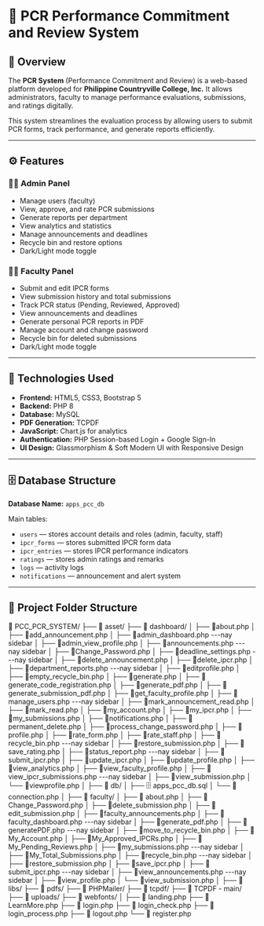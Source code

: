 # 📘 PCR Performance Commitment and Review System  

## 🏫 Overview  
The **PCR System** (Performance Commitment and Review) is a web-based platform developed for **Philippine Countryville College, Inc.** It allows administrators, faculty to manage performance evaluations, submissions, and ratings digitally.  

This system streamlines the evaluation process by allowing users to submit PCR forms, track performance, and generate reports efficiently.  

---

## ⚙️ Features  

### 👩‍💼 Admin Panel  
- Manage users (faculty)  
- View, approve, and rate PCR submissions  
- Generate reports per department  
- View analytics and statistics  
- Manage announcements and deadlines  
- Recycle bin and restore options  
- Dark/Light mode toggle  

### 👨‍🏫 Faculty Panel  
- Submit and edit IPCR forms  
- View submission history and total submissions  
- Track PCR status (Pending, Reviewed, Approved)  
- View announcements and deadlines  
- Generate personal PCR reports in PDF  
- Manage account and change password  
- Recycle bin for deleted submissions  
- Dark/Light mode toggle  

---

## 🧰 Technologies Used  
- **Frontend:** HTML5, CSS3, Bootstrap 5  
- **Backend:** PHP 8  
- **Database:** MySQL  
- **PDF Generation:** TCPDF 
- **JavaScript:** Chart.js for analytics  
- **Authentication:** PHP Session-based Login + Google Sign-In  
- **UI Design:** Glassmorphism & Soft Modern UI with Responsive Design  

---

## 🗄️ Database Structure  
**Database Name:** `apps_pcc_db`  

Main tables:
- `users` — stores account details and roles (admin, faculty, staff)  
- `ipcr_forms` — stores submitted IPCR form data  
- `ipcr_entries` — stores IPCR performance indicators  
- `ratings` — stores admin ratings and remarks  
- `logs` — activity logs  
- `notifications` — announcement and alert system  

---

## 📂 Project Folder Structure  
📁 PCC_PCR_SYSTEM/
├── 📁 asset/
├── 📁 dashboard/
│   ├── 📄about.php
│   ├── 📄add_announcement.php
│   ├── 📄admin_dashboard.php  ---nay sidebar 
│   ├── 📄admin_view_profile.php
│   ├── 📄announcements.php    ---nay sidebar 
│   ├── 📄Change_Password.php
│   ├── 📄deadline_settings.php     ---nay sidebar 
│   ├── 📄delete_announcement.php
│   ├── 📄delete_ipcr.php
│   ├── 📄department_reports.php   ---nay sidebar 
│   ├── 📄editprofile.php
│   ├── 📄empty_recycle_bin.php
│   ├── 📄generate.php
│   ├── 📄generate_code_registration.php
│   ├── 📄generate_pdf.php
│   ├── 📄generate_submission_pdf.php
│   ├── 📄get_faculty_profile.php
│   ├── 📄manage_users.php  ---nay sidebar 
│   ├── 📄mark_announcement_read.php
│   ├── 📄mark_read.php
│   ├── 📄my_account.php
│   ├── 📄my_ipcr.php
│   ├── 📄my_submissions.php
│   ├── 📄notifications.php
│   ├── 📄permanent_delete.php 
│   ├── 📄process_change_password.php 
│   ├── 📄profile.php
│   ├── 📄rate_form.php 
│   ├── 📄rate_staff.php 
│   ├── 📄recycle_bin.php    ---nay sidebar 
│   ├── 📄restore_submission.php
│   ├── 📄save_rating.php 
│   ├── 📄status_report.php  ---nay sidebar 
│   ├── 📄submit_ipcr.php 
│   ├── 📄update_ipcr.php 
│   ├── 📄update_profile.php 
│   ├── 📄view_analytics.php 
│   ├── 📄view_faculty_profile.php
│   ├── 📄view_ipcr_submissions.php    ---nay sidebar 
│   ├── 📄view_submission.php 
│   └── 📄viewprofile.php
│
├── 📁 db/
│   ├── 🗄️ apps_pcc_db.sql
│   └── 📄 connection.php
│
├── 📁 faculty/
│   ├── 📄 about.php
│   ├── 📄Change_Password.php
│   ├── 📄delete_submission.php 
│   ├── 📄 edit_submission.php
│   ├── 📄faculty_announcements.php
│   ├── 📄faculty_dashboard.php   ---nay sidebar 
│   ├── 📄generate_pdf.php 
│   ├── 📄generatePDF.php  ---nay sidebar 
│   ├── 📄move_to_recycle_bin.php 
│   ├── 📄My_Account.php
│   ├── 📄My_Approved_IPCRs.php 
│   ├── 📄My_Pending_Reviews.php 
│   ├── 📄my_submissions.php   ---nay sidebar 
│   ├── 📄My_Total_Submissions.php 
│   ├── 📄recycle_bin.php    ---nay sidebar 
│   ├── 📄restore_submission.php
│   ├── 📄save_ipcr.php 
│   ├── 📄submit_ipcr.php  ---nay sidebar 
│   ├── 📄view_announcements.php   ---nay sidebar 
│   ├── 📄view_profile.php 
│   └── 📄view_submission.php 
│
├── 📁 libs/
├── 📁 pdfs/
├── 📁 PHPMailer/
├── 📁 tcpdf/
├── 📁 TCPDF - main/
├── 📁 uploads/
├── 📁 webfonts/
│
├── 📄 landing.php
├── 📄 LearnMore.php
├── 📄 login.php
├── 📄 login_check.php
├── 📄 login_process.php
├── 📄 logout.php
└── 📄 register.php



